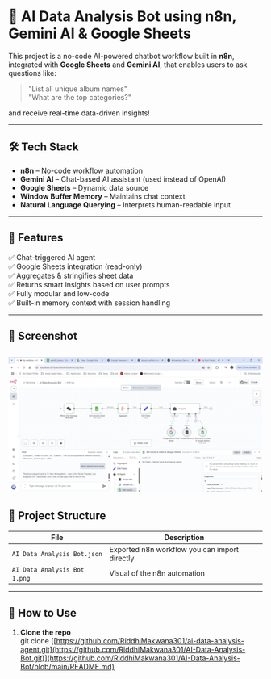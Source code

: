 # 🤖 AI Data Analysis Bot using n8n, Gemini AI & Google Sheets

This project is a no-code AI-powered chatbot workflow built in **n8n**, integrated with **Google Sheets** and **Gemini AI**, that enables users to ask questions like:
 
> "List all unique album names"  
> "What are the top categories?"

and receive real-time data-driven insights!

---

## 🛠 Tech Stack

- **n8n** – No-code workflow automation
- **Gemini AI** – Chat-based AI assistant (used instead of OpenAI)
- **Google Sheets** – Dynamic data source
- **Window Buffer Memory** – Maintains chat context
- **Natural Language Querying** – Interprets human-readable input

---

## 📌 Features

✅ Chat-triggered AI agent  
✅ Google Sheets integration (read-only)  
✅ Aggregates & stringifies sheet data  
✅ Returns smart insights based on user prompts  
✅ Fully modular and low-code  
✅ Built-in memory context with session handling

---

## 📸 Screenshot

![n8n AI Workflow](https://github.com/RiddhiMakwana301/AI-Data-Analysis-Bot/blob/main/AI%20Data%20Analysis%20Bot%201.png)
---

## 📂 Project Structure

| File | Description |
|------|-------------|
| `AI Data Analysis Bot.json` | Exported n8n workflow you can import directly |
| `AI Data Analysis Bot 1.png` | Visual of the n8n automation |

---

## 🚀 How to Use

1. **Clone the repo**  
git clone [[https://github.com/RiddhiMakwana301/ai-data-analysis-agent.git](https://github.com/RiddhiMakwana301/AI-Data-Analysis-Bot.git)](https://github.com/RiddhiMakwana301/AI-Data-Analysis-Bot/blob/main/README.md)

